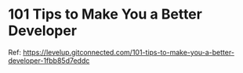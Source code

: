 # 101 Tips to Make You a Better Developer

Ref: https://levelup.gitconnected.com/101-tips-to-make-you-a-better-developer-1fbb85d7eddc
